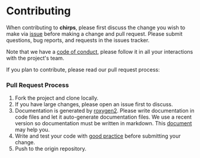 # Contributing

When contributing to **chirps**, please first discuss the change you wish to make via [issue](https://github.com/agrobioinfoservices/chirps/issues) before making a change and pull request. Please submit questions, bug reports, and requests in the issues tracker.

Note that we have a [code of conduct](https://agrobioinfoservices.github.io/chirps/CODE_OF_CONDUCT.html), please follow it in all your interactions with the project's team.

If you plan to contribute, please read our pull request process:

### Pull Request Process

1. Fork the project and clone locally.
2. If you have large changes, please open an issue first to discuss.
3. Documentation is generated by [roxygen2](https://CRAN.R-project.org/package=roxygen2). Please write documentation in code files and let it auto-generate documentation files. We use a recent version so documentation must be written in markdown. This [document](https://r-pkgs.org/) may help you. 
4. Write and test your code with [good practice](https://github.com/mangothecat/goodpractice) before submitting your change.
5. Push to the origin repository.